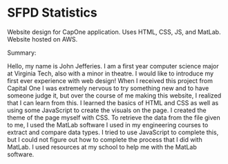 # SFPD Statistics
Website design for CapOne application. Uses HTML, CSS, JS, and MatLab.
Website hosted on AWS.

Summary:


Hello, my name is John Jefferies. I am a first year computer science major at Virginia Tech, also with a minor in theatre. I would like to introduce my first ever experience with web design! When I received this project from Capital One I was extremely nervous to try something new and to have someone judge it, but over the course of me making this website, I realized that I can learn from this. I learned the basics of HTML and CSS as well as using some JavaScript to create the visuals on the page. I created the theme of the page myself with CSS. To retrieve the data from the file given to me, I used the MatLab software I used in my engineering courses to extract and compare data types. I tried to use JavaScript to complete this, but I could not figure out how to complete the process that I did with MatLab. I used resources at my school to help me with the MatLab software.
